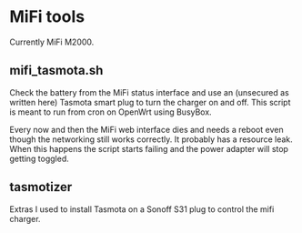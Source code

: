 # MiFi tools

Currently MiFi M2000.

## mifi\_tasmota.sh

Check the battery from the MiFi status interface and use an (unsecured as written here) Tasmota smart plug to turn the charger on and off. This script is meant to run from cron on OpenWrt using BusyBox.

Every now and then the MiFi web interface dies and needs a reboot even though the networking still works correctly. It probably has a resource leak. When this happens the script starts failing and the power adapter will stop getting toggled.

## tasmotizer

Extras I used to install Tasmota on a Sonoff S31 plug to control the mifi charger.
